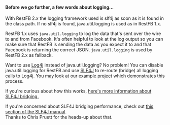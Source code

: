 <div class="rfb-callout info">
	<h4>
		Before we go further, a few words about logging...
	</h4>
	<p>
		With RestFB 2.x the logging framework used is slf4j as soon as it is found in the class path. If no slf4j is found, java.util.logging is used as in RestFB 1.x.  
	</p>
	<p>
		RestFB 1.x uses <code>java.util.logging</code> to log the data that's sent over the wire to and from Facebook. It's often helpful to look at the log output so you can make sure that RestFB is sending the data as you expect it to and that Facebook is returning the correct JSON. <code>java.util.logging</code> is used by RestFB 2.x as fallback.
	</p>
	<p>
		Want to use <a target="_blank" href="http://logging.apache.org/log4j/1.2/">Log4j</a> instead of java.util.logging? No problem! You can disable java.util.logging for RestFB and use <a target="_blank" href="http://www.slf4j.org/">SLF4J</a> to re-route (bridge) all logging calls to Log4j. You may look at our <a target="_blank" href="https://github.com/restfb/restfb-examples">example project</a> which demonstrates this process</a>.
	</p>
	<p>
		If you're curious about how this works, <a target="_blank" href="http://slf4j.org/legacy.html">here's more information about SLF4J bridging.</a>
	</p>
	<p>
		If you're concerned about SLF4J bridging performance, check out <a href="http://logback.qos.ch/manual/configuration.html#LevelChangePropagator" target="_blank">this section of the SLF4J manual</a>.<br>
		Thanks to Chris Pruett for the heads-up about that.
	</p>
</div>
